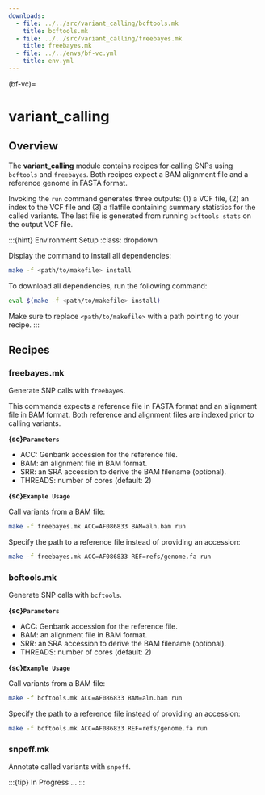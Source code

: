 ```yaml
---
downloads:
  - file: ../../src/variant_calling/bcftools.mk
    title: bcftools.mk
  - file: ../../src/variant_calling/freebayes.mk
    title: freebayes.mk
  - file: ../../envs/bf-vc.yml
    title: env.yml
---
```


(bf-vc)=
# variant_calling

## Overview

The **variant_calling** module contains recipes for calling SNPs using `bcftools` and `freebayes`. Both recipes expect a BAM alignment file and a reference genome in FASTA format.

Invoking the `run` command generates three outputs: (1) a VCF file, (2) an index to the VCF file and (3) a flatfile containing summary statistics for the called variants. The last file is generated from running `bcftools stats` on the output VCF file.

:::{hint} Environment Setup
:class: dropdown

Display the command to install all dependencies:
```bash
make -f <path/to/makefile> install
```

To download all dependencies, run the following command:
```bash
eval $(make -f <path/to/makefile> install)
```

Make sure to replace `<path/to/makefile>` with a path pointing to your recipe.
:::

## Recipes

### freebayes.mk

Generate SNP calls with `freebayes`.

This commands expects a reference file in FASTA format and an alignment file in BAM format. Both reference and alignment files are indexed prior to calling variants.

**{sc}`Parameters`**

- ACC: Genbank accession for the reference file.
- BAM: an alignment file in BAM format.
- SRR: an SRA accession to derive the BAM filename (optional).
- THREADS: number of cores (default: 2)

**{sc}`Example Usage`**

Call variants from a BAM file:
```bash
make -f freebayes.mk ACC=AF086833 BAM=aln.bam run
```

Specify the path to a reference file instead of providing an accession:
```bash
make -f freebayes.mk ACC=AF086833 REF=refs/genome.fa run
```

### bcftools.mk

Generate SNP calls with `bcftools`.

**{sc}`Parameters`**

- ACC: Genbank accession for the reference file.
- BAM: an alignment file in BAM format.
- SRR: an SRA accession to derive the BAM filename (optional).
- THREADS: number of cores (default: 2)

**{sc}`Example Usage`**

Call variants from a BAM file:
```bash
make -f bcftools.mk ACC=AF086833 BAM=aln.bam run
```

Specify the path to a reference file instead of providing an accession:
```bash
make -f bcftools.mk ACC=AF086833 REF=refs/genome.fa run
```

### snpeff.mk

Annotate called variants with `snpeff`.

:::{tip} In Progress
...
:::
